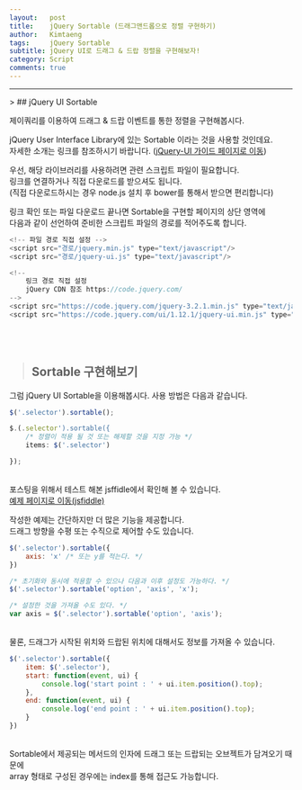 ```yaml
---
layout:   post
title:    jQuery Sortable (드래그앤드롭으로 정렬 구현하기)
author:   Kimtaeng
tags: 	  jQuery Sortable
subtitle: jQuery UI로 드래그 & 드랍 정렬을 구현해보자!
category: Script
comments: true
---
```


<hr/>
> ## jQuery UI Sortable

제이쿼리를 이용하여 드래그 & 드랍 이벤트를 통한 정렬을 구현해봅시다.

jQuery User Interface Library에 있는 Sortable 이라는 것을 사용할 것인데요.<br/>
자세한 소개는 링크를 참조하시기 바랍니다. (<a href="https://jqueryui.com/sortable" target="_blank">jQuery-UI 가이드 페이지로 이동</a>)

우선, 해당 라이브러리를 사용하려면 관련 스크립트 파일이 필요합니다.<br/>
링크를 연결하거나 직접 다운로드를 받으셔도 됩니다.<br/>
(직접 다운로드하시는 경우 node.js 설치 후 bower를 통해서 받으면 편리합니다)

링크 확인 또는 파일 다운로드 끝나면 Sortable을 구현할 페이지의 상단 <head> 영역에<br/>
다음과 같이 선언하여 준비한 스크립트 파일의 경로를 적어주도록 합니다.

```javascript
<!-- 파일 경로 직접 설정 -->
<script src="경로/jquery.min.js" type="text/javascript"/>
<script src="경로/jquery-ui.js" type="text/javascript"/>

<!--
    링크 경로 직접 설정
    jQuery CDN 참조 https://code.jquery.com/
-->
<script src="https://code.jquery.com/jquery-3.2.1.min.js" type="text/javascript"/>
<script src="https://code.jquery.com/ui/1.12.1/jquery-ui.min.js" type="text/javascript"/>
```

<br/><br/>
> ## Sortable 구현해보기

그럼 jQuery UI Sortable을 이용해봅시다. 사용 방법은 다음과 같습니다.

```javascript
$('.selector').sortable();

$.(.selector').sortable({
	/* 정렬이 적용 될 것 또는 해제할 것을 지정 가능 */
	items: $('.selector')

});
```
<br/>
포스팅을 위해서 테스트 해본 jsffidle에서 확인해 볼 수 있습니다.<br/>
<a href="https://jsfiddle.net/Kimtaeng/xo8neqpL/1/" target="_blank">예제 페이지로 이동(jsfiddle)</a><br/>

작성한 예제는 간단하지만 더 많은 기능을 제공합니다.<br/>
드래그 방향을 수평 또는 수직으로 제어할 수도 있습니다.

```javascript
$('.selector').sortable({
	axis: 'x' /* 또는 y를 적는다. */
})

/* 초기화와 동시에 적용할 수 있으나 다음과 이후 설정도 가능하다. */
$('.selector').sortable('option', 'axis', 'x');

/* 설정한 것을 가져올 수도 있다. */
var axis = $('.selector').sortable('option', 'axis');
```
<br/>
물론, 드래그가 시작된 위치와 드랍된 위치에 대해서도 정보를 가져올 수 있습니다.

```javascript
$('.selector').sortable({
	item: $('.selector'),
	start: function(event, ui) {
	    console.log('start point : ' + ui.item.position().top);
    },
    end: function(event, ui) {
        console.log('end point : ' + ui.item.position().top);
    }
})
```
<br/>
Sortable에서 제공되는 메서드의 인자에 드래그 또는 드랍되는 오브젝트가 담겨오기 때문에<br/>
array 형태로 구성된 경우에는 index를 통해 접근도 가능합니다.